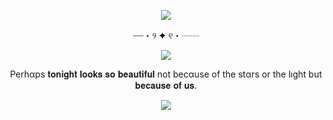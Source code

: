 <p align="center">
  <img src="https://64.media.tumblr.com/78c78571cc14db2747d8b19d745f7b73/08dd3dc800d19a06-1a/s400x600/7fb18aa7f98cd9b58f5573a14f6be79ec86f3efc.pnj" />
</p>
<p align="center">
 ┈┈・୨ ✦ ୧・┈┈ 
</p>
<p align="center">
  <img src="https://media.discordapp.net/attachments/1273727129884037193/1287420076294803537/IMG_2444.png?ex=66f17ae1&is=66f02961&hm=59ea1c54afa624efdc77d05ae906c5da35f1f5bc8ccea0f3993e86daf2755345&=&format=webp&quality=lossless&width=300&height=300" />
</p>
<p align="center">
 Perhαps 𝐭𝐨𝐧𝐢𝐠𝐡𝐭 𝐥𝐨𝐨𝐤𝐬 𝐬𝐨 𝐛𝐞𝐚𝐮𝐭𝐢𝐟𝐮𝐥  
not becαuse of the stαrs or the lıght
but 𝐛𝐞𝐜𝐚𝐮𝐬𝐞 𝐨𝐟 𝐮𝐬.
</p>

<p align="center">
  <img src="https://64.media.tumblr.com/78c78571cc14db2747d8b19d745f7b73/08dd3dc800d19a06-1a/s400x600/7fb18aa7f98cd9b58f5573a14f6be79ec86f3efc.pnj" />
</p>

